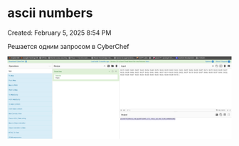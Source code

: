 # ascii numbers

Created: February 5, 2025 8:54 PM

Решается одним запросом в CyberChef

![image.png](ascii%20numbers%20191021737a898022b04df699fd35c3c1/image.png)
